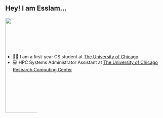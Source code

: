 ## Hey! I am Esslam...

<div id="header" align="center" style="width: 100; height:100;">
  <img src="https://media3.giphy.com/media/zOvBKUUEERdNm/giphy.gif?cid=ecf05e47zhj2ez14jnywrcaclcds0hmetbbeoqsu8v0qb0lk&ep=v1_gifs_search&rid=giphy.gif&ct=g" width="300 border-radius: 50%;"/>
</div>



- 🧑‍🎓 I am a first-year CS student at [The University of Chicago](https://www.uchicago.edu) 
- 💻 HPC Systems Administrator Assistant at [The University of Chicago Research Computing Center](https://rcc.uchicago.edu)

